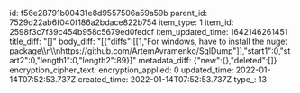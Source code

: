 id: f56e28791b00431e8d9557506a59a59b
parent_id: 7529d22ab6f040f186a2bdace822b754
item_type: 1
item_id: 2598f3c7f39c454b958c5679ed0fedcf
item_updated_time: 1642146261451
title_diff: "[]"
body_diff: "[{\"diffs\":[[1,\"For windows, have to install the nuget package\\\n\\\nhttps://github.com/ArtemAvramenko/SqlDump\"]],\"start1\":0,\"start2\":0,\"length1\":0,\"length2\":89}]"
metadata_diff: {"new":{},"deleted":[]}
encryption_cipher_text: 
encryption_applied: 0
updated_time: 2022-01-14T07:52:53.737Z
created_time: 2022-01-14T07:52:53.737Z
type_: 13